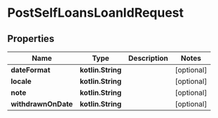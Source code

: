 
# PostSelfLoansLoanIdRequest

## Properties
| Name | Type | Description | Notes |
| ------------ | ------------- | ------------- | ------------- |
| **dateFormat** | **kotlin.String** |  |  [optional] |
| **locale** | **kotlin.String** |  |  [optional] |
| **note** | **kotlin.String** |  |  [optional] |
| **withdrawnOnDate** | **kotlin.String** |  |  [optional] |



